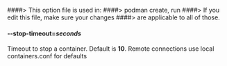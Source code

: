 ####> This option file is used in:
####>   podman create, run
####> If you edit this file, make sure your changes
####> are applicable to all of those.
#### **--stop-timeout**=*seconds*

Timeout to stop a container. Default is **10**.
Remote connections use local containers.conf for defaults
